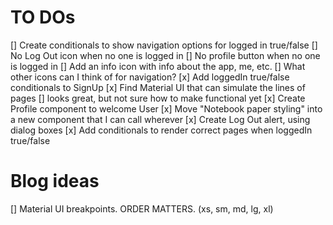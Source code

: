 # TO DOs

[]  Create conditionals to show navigation options for logged in true/false
    [] No Log Out icon when no one is logged in
    [] No profile button when no one is logged in
    [] Add an info icon with info about the app, me, etc.
    [] What other icons can I think of for navigation?
[x] Add loggedIn true/false conditionals to SignUp
[x] Find Material UI that can simulate the lines of pages
    [] looks great, but not sure how to make functional yet
[x] Create Profile component to welcome User
[x] Move "Notebook paper styling" into a new component that I can call wherever
[x] Create Log Out alert, using dialog boxes
[x] Add conditionals to render correct pages when loggedIn true/false

# Blog ideas

[] Material UI breakpoints. ORDER MATTERS. (xs, sm, md, lg, xl)
